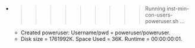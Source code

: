 * >>>>>>>>> Running inst-min-con-users-poweruser.sh ...
  * Created poweruser: Username/pwd = poweruser/poweruser.
  * Disk size = 1761992K. Space Used = 36K. Runtime = 00:00:00:01.
